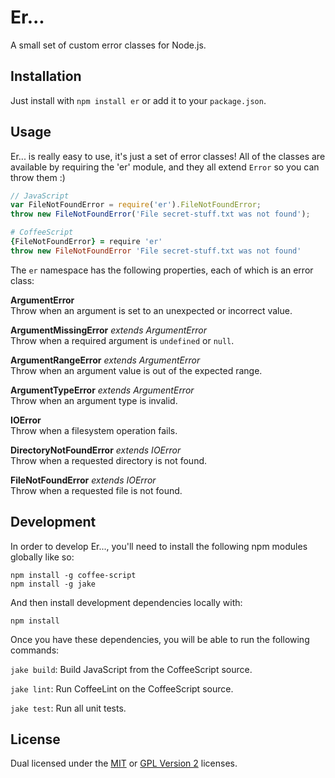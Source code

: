 
# Er... #

A small set of custom error classes for Node.js.


## Installation ##

Just install with `npm install er` or add it to your
`package.json`.


## Usage ##

Er... is really easy to use, it's just a set of error classes!
All of the classes are available by requiring the 'er' module,
and they all extend `Error` so you can throw them :)

```js
// JavaScript
var FileNotFoundError = require('er').FileNotFoundError;
throw new FileNotFoundError('File secret-stuff.txt was not found');
```

```coffeescript
# CoffeeScript
{FileNotFoundError} = require 'er'
throw new FileNotFoundError 'File secret-stuff.txt was not found'
```

The `er` namespace has the following properties, each of which
is an error class:

**ArgumentError**  
Throw when an argument is set to an unexpected or incorrect
value.

**ArgumentMissingError** *extends ArgumentError*  
Throw when a required argument is `undefined` or `null`.

**ArgumentRangeError** *extends ArgumentError*  
Throw when an argument value is out of the expected range.

**ArgumentTypeError** *extends ArgumentError*  
Throw when an argument type is invalid.

**IOError**  
Throw when a filesystem operation fails.

**DirectoryNotFoundError** *extends IOError*  
Throw when a requested directory is not found.

**FileNotFoundError** *extends IOError*  
Throw when a requested file is not found.


## Development ##

In order to develop Er..., you'll need to install the following
npm modules globally like so:

    npm install -g coffee-script
    npm install -g jake

And then install development dependencies locally with:

    npm install

Once you have these dependencies, you will be able to run the
following commands:

`jake build`: Build JavaScript from the CoffeeScript source.

`jake lint`: Run CoffeeLint on the CoffeeScript source.

`jake test`: Run all unit tests.


## License ##

Dual licensed under the [MIT][mit] or [GPL Version 2][gpl]
licenses.


[bookbind]: http://github.com/rowanmanning/bookbind
[jake]: http://github.com/mde/jake
[mit]: http://opensource.org/licenses/mit-license.php
[gpl]: http://opensource.org/licenses/gpl-2.0.php
